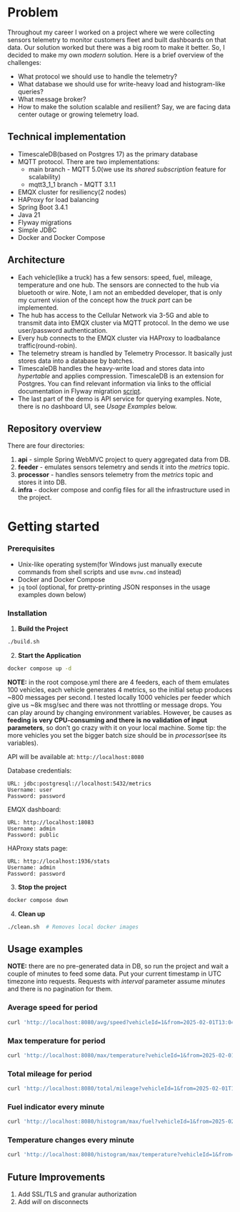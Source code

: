 # Problem
Throughout my career I worked on a project where we were collecting sensors telemetry to monitor customers fleet 
and built dashboards on that data. Our solution worked but there was a big room to make it better. 
So, I decided to make my own _modern_ solution. Here is a brief overview of the challenges:
- What protocol we should use to handle the telemetry?
- What database we should use for write-heavy load and histogram-like queries?
- What message broker?
- How to make the solution scalable and resilient? Say, we are facing data center outage or growing telemetry load.

## Technical implementation
- TimescaleDB(based on Postgres 17) as the primary database
- MQTT protocol. There are two implementations:
  - main branch - MQTT 5.0(we use its _shared subscription_ feature for scalability)
  - mqtt3_1_1 branch - MQTT 3.1.1
- EMQX cluster for resiliency(2 nodes)
- HAProxy for load balancing
- Spring Boot 3.4.1
- Java 21
- Flyway migrations
- Simple JDBC
- Docker and Docker Compose

## Architecture
[](architecture.png)
- Each vehicle(like a truck) has a few sensors: speed, fuel, mileage, temperature and one hub. 
The sensors are connected to the hub via bluetooth or wire. Note, I am not an embedded developer, 
that is only my current vision of the concept how the _truck part_ can be implemented.
- The hub has access to the Cellular Network via 3-5G and able to transmit data into EMQX cluster via MQTT protocol. 
In the demo we use user/password authentication.
- Every hub connects to the EMQX cluster via HAProxy to loadbalance traffic(round-robin).
- The telemetry stream is handled by Telemetry Processor. It basically just stores data into a database by batches.
- TimescaleDB handles the heavy-write load and stores data into _hypertable_ and applies compression. 
TimescaleDB is an extension for Postgres. You can find relevant information via links to the official documentation in 
Flyway migration [script]().
- The last part of the demo is API service for querying examples. Note, there is no dashboard UI, see _Usage Examples_ below.

## Repository overview
There are four directories:
1. __api__ - simple Spring WebMVC project to query aggregated data from DB.
2. __feeder__ - emulates sensors telemetry and sends it into the _metrics_ topic.
3. __processor__ - handles sensors telemetry from the _metrics_ topic and stores it into DB.
4. __infra__ - docker compose and config files for all the infrastructure used in the project.

# Getting started

### Prerequisites
- Unix-like operating system(for Windows just manually execute commands from shell scripts and use `mvnw.cmd` instead)
- Docker and Docker Compose
- `jq` tool (optional, for pretty-printing JSON responses in the usage examples down below)

### Installation

1. **Build the Project**
```bash
./build.sh
```

2. **Start the Application**
```bash
docker compose up -d
```
**NOTE:** in the root compose.yml there are 4 feeders, each of them emulates 100 vehicles, each vehicle generates 4 metrics, 
so the initial setup produces ~800 messages per second. I tested locally 1000 vehicles per feeder which give us ~8k msg/sec 
and there was not throttling or message drops. You can play around by changing environment variables.
However, be causes as **feeding is very CPU-consuming and there is no validation of input parameters**, so don't go crazy with it 
on your local machine. Some tip: the more vehicles you set the bigger batch size should be in _processor_(see its variables).

API will be available at: `http://localhost:8080`

Database credentials:
```
URL: jdbc:postgresql://localhost:5432/metrics
Username: user
Password: password
```

EMQX dashboard:
```
URL: http://localhost:18083
Username: admin
Password: public
```

HAProxy stats page:
```
URL: http://localhost:1936/stats
Username: admin
Password: password
```

3. **Stop the project**
```bash
docker compose down
```

4. **Clean up**
```bash
./clean.sh  # Removes local docker images
```

## Usage examples
**NOTE:** there are no pre-generated data in DB, so run the project and wait a couple of minutes to feed some data. 
Put your current timestamp in UTC timezone into requests. Requests with _interval_ parameter assume _minutes_ and there is 
no pagination for them.

### Average speed for period
```bash
curl 'http://localhost:8080/avg/speed?vehicleId=1&from=2025-02-01T13:04:00.000Z&to=2025-02-01T13:15:00.000Z' | jq .
```

### Max temperature for period
```bash
curl 'http://localhost:8080/max/temperature?vehicleId=1&from=2025-02-01T13:04:00.000Z&to=2025-02-01T13:15:00.000Z' | jq .
```

### Total mileage for period
```bash
curl 'http://localhost:8080/total/mileage?vehicleId=1&from=2025-02-01T13:04:00.000Z&to=2025-02-01T13:15:00.000Z' | jq .
```

### Fuel indicator every minute
```bash
curl 'http://localhost:8080/histogram/max/fuel?vehicleId=1&from=2025-02-01T13:04:00.000Z&to=2025-02-01T13:15:00.000Z&interval=1' | jq .
```

### Temperature changes every minute
```bash
curl 'http://localhost:8080/histogram/max/temperature?vehicleId=1&from=2025-02-01T13:04:00.000Z&to=2025-02-01T15:10:00.000Z&interval=1' | jq .
```

## Future Improvements
1. Add SSL/TLS and granular authorization
2. Add _will_ on disconnects